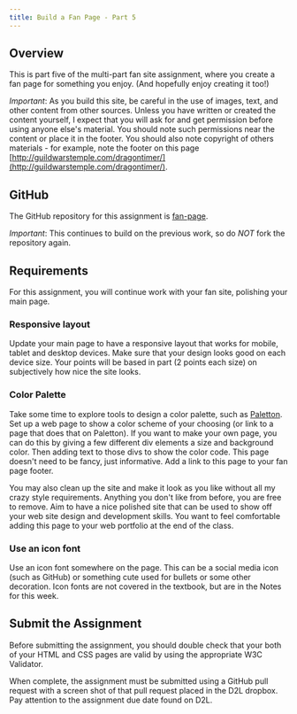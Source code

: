```yaml
---
title: Build a Fan Page - Part 5
---
```


## Overview
This is part five of the multi-part fan site assignment, where you create a fan page for something you enjoy. (And hopefully enjoy creating it too!)

*Important*: As you build this site, be careful in the use of images, text, and other content from other sources. Unless you have written or created the content yourself, I expect that you will ask for and get permission before using anyone else's material. You should note such permissions near the content or place it in the footer. You should also note copyright of others materials - for example, note the footer on this page [http://guildwarstemple.com/dragontimer/](http://guildwarstemple.com/dragontimer/).

## GitHub
The GitHub repository for this assignment is [fan-page](https://github.com/htc-ccis1301/fan-page).

*Important*: This continues to build on the previous work, so do *NOT* fork the repository again.

## Requirements
For this assignment, you will continue work with your fan site, polishing your main page.  

### Responsive layout
Update your main page to have a responsive layout that works for mobile, tablet and desktop devices.  Make sure that your design looks good on each device size.  Your points will be based in part (2 points each size) on subjectively how nice the site looks.

### Color Palette
Take some time to explore tools to design a color palette, such as [Paletton](http://paletton.com/).  Set up a web page to show a color scheme of your choosing (or link to a page that does that on Paletton).  If you want to make your own page, you can do this by giving a few different div elements a size and background color. Then adding text to those divs to show the color code.  This page doesn't need to be fancy, just informative.  Add a link to this page to your fan page footer.

You may also clean up the site and make it look as you like without all my crazy style requirements. Anything you don't like from before, you are free to remove. Aim to have a nice polished site that can be used to show off your web site design and development skills.  You want to feel comfortable adding this page to your web portfolio at the end of the class.

### Use an icon font
Use an icon font somewhere on the page.  This can be a social media icon (such as GitHub) or something cute used for bullets or some other decoration.  Icon fonts are not covered in the textbook, but are in the Notes for this week.


## Submit the Assignment
Before submitting the assignment, you should double check that your both of your HTML and CSS pages are valid by using the appropriate W3C Validator.  

When complete, the assignment must be submitted using a GitHub pull request with a screen shot of that pull request placed in the D2L dropbox.  Pay attention to the assignment due date found on D2L.

